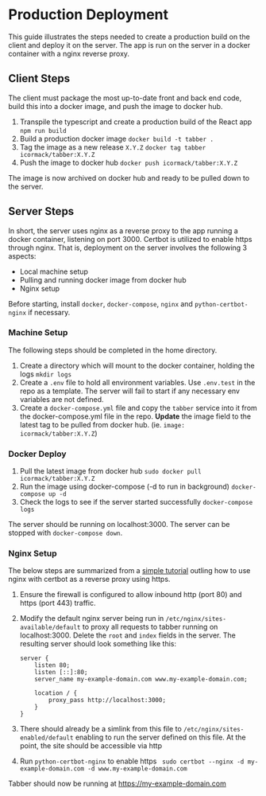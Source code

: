 # Production Deployment
This guide illustrates the steps needed to create a production build on the client and deploy it on the server. The app is run on the server in a docker container with a nginx reverse proxy.

## Client Steps
The client must package the most up-to-date front and back end code, build this into a docker image, and push the image to docker hub.

1. Transpile the typescript and create a production build of the React app
   ``` npm run build ```
2. Build a production docker image
   ``` docker build -t tabber . ```
3. Tag the image as a new release `X.Y.Z`
   ``` docker tag tabber icormack/tabber:X.Y.Z ```
4. Push the image to docker hub
   ``` docker push icormack/tabber:X.Y.Z ```

The image is now archived on docker hub and ready to be pulled down to the server.

## Server Steps
In short, the server uses nginx as a reverse proxy to the app running a docker container, listening on port 3000. Certbot is utilized to enable https through nginx. That is, deployment on the server involves the following 3 aspects:
- Local machine setup
- Pulling and running docker image from docker hub
- Nginx setup

Before starting, install `docker`, `docker-compose`, `nginx` and `python-certbot-nginx` if necessary.

### Machine Setup
The following steps should be completed in the home directory.
1. Create a directory which will mount to the docker container, holding the logs
   ``` mkdir logs ```
2. Create a `.env` file to hold all environment variables. Use `.env.test` in the repo as a template. The server will fail to start if any necessary env variables are not defined.
3. Create a `docker-compose.yml` file and copy the `tabber` service into it from the docker-compose.yml file in the repo. __Update__ the image field to the latest tag to be pulled from docker hub. (ie. `image: icormack/tabber:X.Y.Z`)

### Docker Deploy
1. Pull the latest image from docker hub
   ``` sudo docker pull icormack/tabber:X.Y.Z ```
2. Run the image using docker-compose (-d to run in background)
   ``` docker-compose up -d ```
3. Check the logs to see if the server started successfully
   ``` docker-compose logs ```

The server should be running on localhost:3000. The server can be stopped with ` docker-compose down `.

### Nginx Setup
The below steps are summarized from a [simple tutorial](https://winstonkotzan.com/blog/2019/03/09/production-https-setup-for-ruby-on-rails-app-with-docker.html) outling how to use nginx with certbot as a reverse proxy using https.
1. Ensure the firewall is configured to allow inbound http (port 80) and https (port 443) traffic.
2. Modify the default nginx server being run in `/etc/nginx/sites-available/default` to proxy all requests to
   tabber running on localhost:3000. Delete the `root` and `index` fields in the server. The resulting server should look something like this:
    ```
    server {
        listen 80;
        listen [::]:80;
        server_name my-example-domain.com www.my-example-domain.com;

        location / {
            proxy_pass http://localhost:3000;
        }
    }
    ```

2. There should already be a simlink from this file to `/etc/nginx/sites-enabled/default` enabling
   to run the server defined on this file. At the point, the site should be accessible via http
3. Run `python-certbot-nginx` to enable https
   ```  sudo certbot --nginx -d my-example-domain.com -d www.my-example-domain.com ```

Tabber should now be running at https://my-example-domain.com
